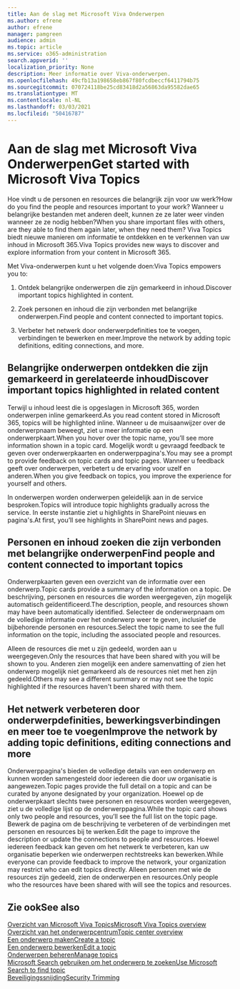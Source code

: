 ```yaml
---
title: Aan de slag met Microsoft Viva Onderwerpen
ms.author: efrene
author: efrene
manager: pamgreen
audience: admin
ms.topic: article
ms.service: o365-administration
search.appverid: ''
localization_priority: None
description: Meer informatie over Viva-onderwerpen.
ms.openlocfilehash: 49cfb13a198658eb867f80fcdbeccf6411794b75
ms.sourcegitcommit: 070724118be25cd83418d2a56863da95582dae65
ms.translationtype: MT
ms.contentlocale: nl-NL
ms.lasthandoff: 03/03/2021
ms.locfileid: "50416787"
---
```

# <a name="get-started-with-microsoft-viva-topics"></a><span data-ttu-id="addd1-103">Aan de slag met Microsoft Viva Onderwerpen</span><span class="sxs-lookup"><span data-stu-id="addd1-103">Get started with Microsoft Viva Topics</span></span>

<span data-ttu-id="addd1-104">Hoe vindt u de personen en resources die belangrijk zijn voor uw werk?</span><span class="sxs-lookup"><span data-stu-id="addd1-104">How do you find the people and resources important to your work?</span></span> <span data-ttu-id="addd1-105">Wanneer u belangrijke bestanden met anderen deelt, kunnen ze ze later weer vinden wanneer ze ze nodig hebben?</span><span class="sxs-lookup"><span data-stu-id="addd1-105">When you share important files with others, are they able to find them again later, when they need them?</span></span> <span data-ttu-id="addd1-106">Viva Topics biedt nieuwe manieren om informatie te ontdekken en te verkennen van uw inhoud in Microsoft 365.</span><span class="sxs-lookup"><span data-stu-id="addd1-106">Viva Topics provides new ways to discover and explore information from your content in Microsoft 365.</span></span>  

<span data-ttu-id="addd1-107">Met Viva-onderwerpen kunt u het volgende doen:</span><span class="sxs-lookup"><span data-stu-id="addd1-107">Viva Topics empowers you to:</span></span> 

1. <span data-ttu-id="addd1-108">Ontdek belangrijke onderwerpen die zijn gemarkeerd in inhoud.</span><span class="sxs-lookup"><span data-stu-id="addd1-108">Discover important topics highlighted in content.</span></span>

2. <span data-ttu-id="addd1-109">Zoek personen en inhoud die zijn verbonden met belangrijke onderwerpen.</span><span class="sxs-lookup"><span data-stu-id="addd1-109">Find people and content connected to important topics.</span></span>

3. <span data-ttu-id="addd1-110">Verbeter het netwerk door onderwerpdefinities toe te voegen, verbindingen te bewerken en meer.</span><span class="sxs-lookup"><span data-stu-id="addd1-110">Improve the network by adding topic definitions, editing connections, and more.</span></span>


## <a name="discover-important-topics-highlighted-in-related-content"></a><span data-ttu-id="addd1-111">Belangrijke onderwerpen ontdekken die zijn gemarkeerd in gerelateerde inhoud</span><span class="sxs-lookup"><span data-stu-id="addd1-111">Discover important topics highlighted in related content</span></span> 

<span data-ttu-id="addd1-112">Terwijl u inhoud leest die is opgeslagen in Microsoft 365, worden onderwerpen inline gemarkeerd.</span><span class="sxs-lookup"><span data-stu-id="addd1-112">As you read content stored in Microsoft 365, topics will be highlighted inline.</span></span> <span data-ttu-id="addd1-113">Wanneer u de muisaanwijzer over de onderwerpnaam beweegt, ziet u meer informatie op een onderwerpkaart.</span><span class="sxs-lookup"><span data-stu-id="addd1-113">When you hover over the topic name, you’ll see more information shown in a topic card.</span></span> <span data-ttu-id="addd1-114">Mogelijk wordt u gevraagd feedback te geven over onderwerpkaarten en onderwerppagina's.</span><span class="sxs-lookup"><span data-stu-id="addd1-114">You may see a prompt to provide feedback on topic cards and topic pages.</span></span> <span data-ttu-id="addd1-115">Wanneer u feedback geeft over onderwerpen, verbetert u de ervaring voor uzelf en anderen.</span><span class="sxs-lookup"><span data-stu-id="addd1-115">When you give feedback on topics, you improve the experience for yourself and others.</span></span> 

<span data-ttu-id="addd1-116">In onderwerpen worden onderwerpen geleidelijk aan in de service besproken.</span><span class="sxs-lookup"><span data-stu-id="addd1-116">Topics will introduce topic highlights gradually across the service.</span></span> <span data-ttu-id="addd1-117">In eerste instantie ziet u highlights in SharePoint nieuws en pagina's.</span><span class="sxs-lookup"><span data-stu-id="addd1-117">At first, you’ll see highlights in SharePoint news and pages.</span></span>


## <a name="find-people-and-content-connected-to-important-topics"></a><span data-ttu-id="addd1-118">Personen en inhoud zoeken die zijn verbonden met belangrijke onderwerpen</span><span class="sxs-lookup"><span data-stu-id="addd1-118">Find people and content connected to important topics</span></span> 

<span data-ttu-id="addd1-119">Onderwerpkaarten geven een overzicht van de informatie over een onderwerp.</span><span class="sxs-lookup"><span data-stu-id="addd1-119">Topic cards provide a summary of the information on a topic.</span></span> <span data-ttu-id="addd1-120">De beschrijving, personen en resources die worden weergegeven, zijn mogelijk automatisch geïdentificeerd.</span><span class="sxs-lookup"><span data-stu-id="addd1-120">The description, people, and resources shown may have been automatically identified.</span></span> <span data-ttu-id="addd1-121">Selecteer de onderwerpnaam om de volledige informatie over het onderwerp weer te geven, inclusief de bijbehorende personen en resources.</span><span class="sxs-lookup"><span data-stu-id="addd1-121">Select the topic name to see the full information on the topic, including the associated people and resources.</span></span>  

<span data-ttu-id="addd1-122">Alleen de resources die met u zijn gedeeld, worden aan u weergegeven.</span><span class="sxs-lookup"><span data-stu-id="addd1-122">Only the resources that have been shared with you will be shown to you.</span></span> <span data-ttu-id="addd1-123">Anderen zien mogelijk een andere samenvatting of zien het onderwerp mogelijk niet gemarkeerd als de resources niet met hen zijn gedeeld.</span><span class="sxs-lookup"><span data-stu-id="addd1-123">Others may see a different summary or may not see the topic highlighted if the resources haven't been shared with them.</span></span> 



## <a name="improve-the-network-by-adding-topic-definitions-editing-connections-and-more"></a><span data-ttu-id="addd1-124">Het netwerk verbeteren door onderwerpdefinities, bewerkingsverbindingen en meer toe te voegen</span><span class="sxs-lookup"><span data-stu-id="addd1-124">Improve the network by adding topic definitions, editing connections and more</span></span> 

<span data-ttu-id="addd1-125">Onderwerppagina's bieden de volledige details van een onderwerp en kunnen worden samengesteld door iedereen die door uw organisatie is aangewezen.</span><span class="sxs-lookup"><span data-stu-id="addd1-125">Topic pages provide the full detail on a topic and can be curated by anyone designated by your organization.</span></span> <span data-ttu-id="addd1-126">Hoewel op de onderwerpkaart slechts twee personen en resources worden weergegeven, ziet u de volledige lijst op de onderwerppagina.</span><span class="sxs-lookup"><span data-stu-id="addd1-126">While the topic card shows only two people and resources, you’ll see the full list on the topic page.</span></span> <span data-ttu-id="addd1-127">Bewerk de pagina om de beschrijving te verbeteren of de verbindingen met personen en resources bij te werken.</span><span class="sxs-lookup"><span data-stu-id="addd1-127">Edit the page to improve the description or update the connections to people and resources.</span></span> <span data-ttu-id="addd1-128">Hoewel iedereen feedback kan geven om het netwerk te verbeteren, kan uw organisatie beperken wie onderwerpen rechtstreeks kan bewerken.</span><span class="sxs-lookup"><span data-stu-id="addd1-128">While everyone can provide feedback to improve the network, your organization may restrict who can edit topics directly.</span></span> <span data-ttu-id="addd1-129">Alleen personen met wie de resources zijn gedeeld, zien de onderwerpen en resources.</span><span class="sxs-lookup"><span data-stu-id="addd1-129">Only people who the resources have been shared with will see the topics and resources.</span></span>


## <a name="see-also"></a><span data-ttu-id="addd1-130">Zie ook</span><span class="sxs-lookup"><span data-stu-id="addd1-130">See also</span></span>
[<span data-ttu-id="addd1-131">Overzicht van Microsoft Viva Topics</span><span class="sxs-lookup"><span data-stu-id="addd1-131">Microsoft Viva Topics overview</span></span>](topic-experiences-overview.md)</br>
[<span data-ttu-id="addd1-132">Overzicht van het onderwerpcentrum</span><span class="sxs-lookup"><span data-stu-id="addd1-132">Topic center overview</span></span>](topic-center-overview.md)</br>
[<span data-ttu-id="addd1-133">Een onderwerp maken</span><span class="sxs-lookup"><span data-stu-id="addd1-133">Create a topic</span></span>](create-a-topic.md)</br>
[<span data-ttu-id="addd1-134">Een onderwerp bewerken</span><span class="sxs-lookup"><span data-stu-id="addd1-134">Edit a topic</span></span>](edit-a-topic.md)</br>
[<span data-ttu-id="addd1-135">Onderwerpen beheren</span><span class="sxs-lookup"><span data-stu-id="addd1-135">Manage topics</span></span>](manage-topics.md)</br>
[<span data-ttu-id="addd1-136">Microsoft Search gebruiken om het onderwerp te zoeken</span><span class="sxs-lookup"><span data-stu-id="addd1-136">Use Microsoft Search to find topic</span></span>](search.md)</br>
[<span data-ttu-id="addd1-137">Beveiligingssnijding</span><span class="sxs-lookup"><span data-stu-id="addd1-137">Security Trimming</span></span>](topic-experiences-security-trimming.md)

